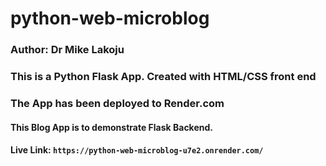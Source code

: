 # python-web-microblog
### Author: Dr Mike Lakoju
### This is a Python Flask App. Created with HTML/CSS front end
### The App has been deployed to Render.com


#### This Blog App is to demonstrate Flask Backend. 

#### Live Link: `https://python-web-microblog-u7e2.onrender.com/`
